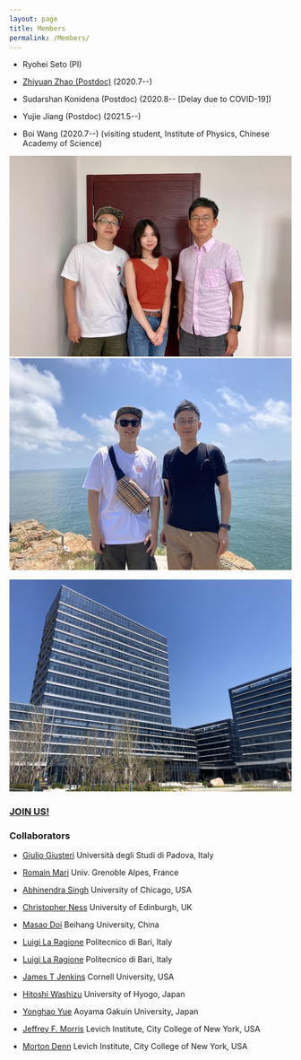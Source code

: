 ```yaml
---
layout: page
title: Members
permalink: /Members/
---
```


- Ryohei Seto (PI)

- [Zhiyuan Zhao (Postdoc)](https://www.researchgate.net/profile/Zhiyuan_Zhao11) (2020.7--)

- Sudarshan Konidena (Postdoc) (2020.8-- [Delay due to COVID-19])

- Yujie Jiang (Postdoc) (2021.5--)

- Boi Wang (2020.7--) (visiting student, Institute of Physics, Chinese Academy of Science)

![group photo2](/assets/img/group_photo2.jpeg)
![group photo1](/assets/img/group_photo1.jpeg)

![group photo1](/assets/img/WIUCAS.jpg)


### [**JOIN US!**](joinus.md)

### Collaborators

- [Giulio Giusteri](https://www.math.unipd.it/~giusteri/) Università degli Studi di Padova, Italy
- [Romain Mari](http://rmari.github.io) Univ. Grenoble Alpes, France
- [Abhinendra Singh](https://scholar.google.com/citations?user=M2IMz3QAAAAJ&hl=nl) University of Chicago, USA
- [Christopher Ness](https://christopherjness.github.io) University of Edinburgh, UK
- [Masao Doi](http://mdoi.jp/index_E.html) Beihang University, China
- [Luigi La Ragione](https://scholar.google.com/citations?user=YiG-vvwAAAAJ&hl=en) Politecnico di Bari, Italy

- [Luigi La Ragione](https://scholar.google.com/citations?user=YiG-vvwAAAAJ&hl=en) Politecnico di Bari, Italy
- [James T Jenkins](https://www.cee.cornell.edu/faculty-directory/james-t-jenkins) Cornell University, USA
- [Hitoshi Washizu](http://washizu.org/lab/index-e.html) University of Hyogo, Japan
- [Yonghao Yue](http://mns.k.u-tokyo.ac.jp/~yonghao/) Aoyama Gakuin University, Japan
- [Jeffrey F. Morris](http://www-levich.engr.ccny.cuny.edu/~jmorris/index.html) Levich Institute, City College of New York, USA
- [Morton Denn](http://www-levich.engr.ccny.cuny.edu/mdcv.htm) Levich Institute, City College of New York, USA

